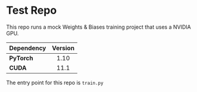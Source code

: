 # Test Repo

This repo runs a mock Weights & Biases training project that uses a NVIDIA GPU.

| Dependency | Version |
| --- | :---: |
|**PyTorch** | 1.10 |
|**CUDA** | 11.1 |

The entry point for this repo is `train.py`